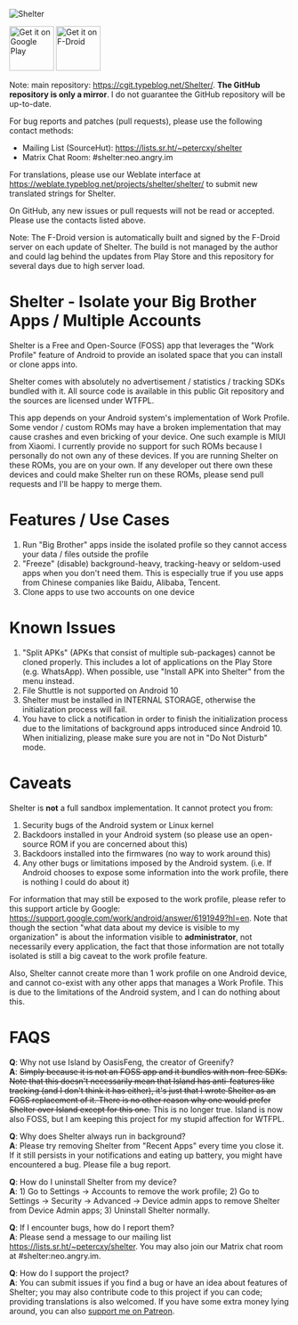 ![Shelter](https://cgit.typeblog.net/Shelter/plain/art/ic_launcher_egg-web.png)

<a href='https://play.google.com/store/apps/details?id=net.typeblog.shelter&pcampaignid=MKT-Other-global-all-co-prtnr-py-PartBadge-Mar2515-1'><img alt='Get it on Google Play' src='https://play.google.com/intl/en_us/badges/images/generic/en_badge_web_generic.png' height="80"/></a>
<a href="https://f-droid.org/app/net.typeblog.shelter"><img src="https://f-droid.org/badge/get-it-on.png" alt="Get it on F-Droid" height="80"></a>

Note: main repository: <https://cgit.typeblog.net/Shelter/>. __The GitHub repository is only a mirror__. I do not guarantee the GitHub repository will be up-to-date.

For bug reports and patches (pull requests), please use the following contact methods:

- Mailing List (SourceHut): <https://lists.sr.ht/~petercxy/shelter>
- Matrix Chat Room: #shelter:neo.angry.im

For translations, please use our Weblate interface at <https://weblate.typeblog.net/projects/shelter/shelter/> to submit new translated strings for Shelter.

On GitHub, any new issues or pull requests will not be read or accepted. Please use the contacts listed above.

Note: The F-Droid version is automatically built and signed by the F-Droid server on each update of Shelter. The build is not managed by the author and could lag behind the updates from Play Store and this repository for several days due to high server load.


Shelter - Isolate your Big Brother Apps / Multiple Accounts
===

Shelter is a Free and Open-Source (FOSS) app that leverages the "Work Profile" feature of Android to provide an isolated space that you can install or clone apps into.

Shelter comes with absolutely no advertisement / statistics / tracking SDKs bundled with it. All source code is available in this public Git repository and the sources are licensed under WTFPL.

This app depends on your Android system's implementation of Work Profile. Some vendor / custom ROMs may have a broken implementation that may cause crashes and even bricking of your device. One such example is MIUI from Xiaomi. I currently provide no support for such ROMs because I personally do not own any of these devices. If you are running Shelter on these ROMs, you are on your own. If any developer out there own these devices and could make Shelter run on these ROMs, please send pull requests and I'll be happy to merge them.

Features / Use Cases
===

1. Run "Big Brother" apps inside the isolated profile so they cannot access your data / files outside the profile
2. "Freeze" (disable) background-heavy, tracking-heavy or seldom-used apps when you don't need them. This is especially true if you use apps from Chinese companies like Baidu, Alibaba, Tencent.
3. Clone apps to use two accounts on one device

Known Issues
===

1. "Split APKs" (APKs that consist of multiple sub-packages) cannot be cloned properly. This includes a lot of applications on the Play Store (e.g. WhatsApp). When possible, use "Install APK into Shelter" from the menu instead.
2. File Shuttle is not supported on Android 10
3. Shelter must be installed in INTERNAL STORAGE, otherwise the initialization process will fail.
4. You have to click a notification in order to finish the initialization process due to the limitations of background apps introduced since Android 10. When initializing, please make sure you are not in "Do Not Disturb" mode.

Caveats
===

Shelter is __not__ a full sandbox implementation. It cannot protect you from:

1. Security bugs of the Android system or Linux kernel
2. Backdoors installed in your Android system (so please use an open-source ROM if you are concerned about this)
3. Backdoors installed into the firmwares (no way to work around this)
4. Any other bugs or limitations imposed by the Android system. (i.e. If Android chooses to expose some information into the work profile, there is nothing I could do about it)

For information that may still be exposed to the work profile, please refer to this support article by Google: <https://support.google.com/work/android/answer/6191949?hl=en>. Note that though the section "what data about my device is visible to my organization" is about the information visible to __administrator__, not necessarily every application, the fact that those information are not totally isolated is still a big caveat to the work profile feature.

Also, Shelter cannot create more than 1 work profile on one Android device, and cannot co-exist with any other apps that manages a Work Profile. This is due to the limitations of the Android system, and I can do nothing about this.

FAQS
===

**Q**: Why not use Island by OasisFeng, the creator of Greenify?  
**A**: ~~Simply because it is not an FOSS app and it bundles with non-free SDKs. Note that this doesn't necessarily mean that Island has anti-features like tracking (and I don't think it has either), it's just that I wrote Shelter as an FOSS replacement of it. There is no other reason why one would prefer Shelter over Island except for this one.~~ This is no longer true. Island is now also FOSS, but I am keeping this project for my stupid affection for WTFPL.

**Q**: Why does Shelter always run in background?  
**A**: Please try removing Shelter from "Recent Apps" every time you close it. If it still persists in your notifications and eating up battery, you might have encountered a bug. Please file a bug report.

**Q**: How do I uninstall Shelter from my device?  
**A**: 1) Go to Settings -> Accounts to remove the work profile; 2) Go to Settings -> Security -> Advanced -> Device admin apps to remove Shelter from Device Admin apps; 3) Uninstall Shelter normally.

**Q**: If I encounter bugs, how do I report them?  
**A**: Please send a message to our mailing list <https://lists.sr.ht/~petercxy/shelter>. You may also join our Matrix chat room at #shelter:neo.angry.im. 

**Q**: How do I support the project?  
**A**: You can submit issues if you find a bug or have an idea about features of Shelter; you may also contribute code to this project if you can code; providing translations is also welcomed. If you have some extra money lying around, you can also [support me on Patreon](https://www.patreon.com/PeterCxy).
